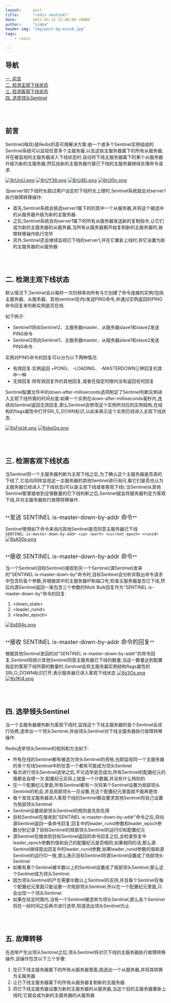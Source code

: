 ```yaml
---
layout:     post
title:      "redis sentinel"
date:       2021-03-15 23:00:00 +0800
author:     "simba"
header-img: "img/post-bg-miui6.jpg"
tags:
    - redis

---
```




## 导航
[一. 前言](#jump1)
<br>
[二. 检测主观下线状态](#jump2)
<br>
[三. 检测客观下线状态](#jump3)
<br>
[四. 选举领头Sentinel](#jump4)
<br>










<br><br>
## <span id="jump1">前言</span>

Sentinel(哨兵)是Redis的高可用解决方案:由一个或多个Sentinel实例组成的Sentinel系统可以监视任意多个主服务器,以及这些主服务器属下的所有从服务器,并在被监视的主服务器进入下线状态时,自动将下线主服务器属下的某个从服务器升级为新的主服务器,然后由新的主服务器代替已下线的主服务器继续处理命令请求.

[![6rUnjU.png](https://s3.ax1x.com/2021/03/15/6rUnjU.png)](https://imgtu.com/i/6rUnjU)
[![6rUY36.png](https://s3.ax1x.com/2021/03/15/6rUY36.png)](https://imgtu.com/i/6rUY36)
[![6rU4Ej.png](https://s3.ax1x.com/2021/03/15/6rU4Ej.png)](https://imgtu.com/i/6rU4Ej)
[![6rUI5n.png](https://s3.ax1x.com/2021/03/15/6rUI5n.png)](https://imgtu.com/i/6rUI5n)

当server1的下线时长超过用户设定的下线时长上限时,Sentinel系统就会对server1执行故障转移操作:
* 首先,Sentinel系统会挑选server1属下的的其中一个从服务器,并将这个被选中的从服务器升级为新的主服务器.
* 之后,Sentinel系统会向server1属下的所有从服务器发送新的复制指令,让它们成为新的主服务器的从服务器,当所有从服务器都开始复制新的主服务器时,故障转移操作执行完毕
* 另外,Sentinel还会继续监视已下线的server1,并在它重新上线时,将它设置为新的主服务器的从服务器



<br><br>
## <span id="jump2">二. 检测主观下线状态</span>

默认情况下,Sentinel会以每秒一次的频率向所有与它创建了命令连接的实例(包括主服务器、从服务器、其他sentinel在内)发送PING命令,并通过实例返回的PING命令回复来判断实例是否在线.<br>

如下例子:
* Sentinel1将向Sentinel2、主服务器master、从服务器slave1和slave2发送PING命令
* Sentinel2将向Sentinel1、主服务器master、从服务器slave1和slave2发送PING命令

实例对PING命令的回复可以分为以下两种情况:
* 有效回复:实例返回 +PONG、 -LOADING、 -MASTERDOWN三种回复的其中一种
* 无效回复:除有效回复外的其他回复,或者在指定时限内没有返回任何回复

Sentinel配置文件中的down-after-milliseconds选项制定了Sentinel判断实例进入主观下线所需的时间长度:如果一个实例在down-after-milliseconds毫秒内,连续向Sentinel返回无效回复,那么Sentinel会修改这个实例所对应的实例结构,在结构的flags属性中打开SRI_S_DOWN标识,以此来表示这个实例已经进入主观下线状态.<br>

[![6sFqUA.png](https://s3.ax1x.com/2021/03/16/6sFqUA.png)](https://imgtu.com/i/6sFqUA)
[![6skpDg.png](https://s3.ax1x.com/2021/03/16/6skpDg.png)](https://imgtu.com/i/6skpDg)



<br><br>
## <span id="jump3">三. 检测客观下线状态</span>

当Sentinel将一个主服务器判断为主观下线之后,为了确认这个主服务器是否真的下线了,它会向同样监视这一主服务器的其他Sentinel进行询问,看它们是否也认为主服务器已经进入了下线状态(可以是主观下线或者客观下线).当Sentinel从其他Sentinel那里接收到足够数量的已下线判断之后,Sentinel就会将服务器判定为客观下线,并对主服务器执行故障转移操作.<br>


<br>
**<font size="4">发送 SENTINEL is-master-down-by-addr 命令</font>** <br>

Sentinel使用如下命令来询问其他Sentinel是否同意主服务器已下线<br>
``
SENTINEL is-master-down-by-addr <ip> <port> <current_epoch> <runid>
``
[![6sA50e.png](https://s3.ax1x.com/2021/03/16/6sA50e.png)](https://imgtu.com/i/6sA50e)


<br>
**<font size="4">接收 SENTINEL is-master-down-by-addr 命令</font>** <br>

当一个Sentinel(目标Sentinel)接收到另一个Sentinel(源Sentinel)发来的"SENTINEL is-master-down-by"命令时,目标Sentinel会分析并取出命令请求中包含的各个参数,并根据其中的主服务器IP和端口号,检查主服务器是否已下线,然后向源Sentinel返回一条包含三个参数的Multi Bulk回复作为"SENTINEL is-master-down-by"命令的回复:
1. \<down_state\>
2. \<leader_runid\>
3. \<leader_epoch\>

[![6sER4s.png](https://s3.ax1x.com/2021/03/16/6sER4s.png)](https://imgtu.com/i/6sER4s)


<br>
**<font size="4">接收 SENTINEL is-master-down-by-addr 命令的回复</font>** <br>

根据其他Sentinel发回的对"SENTINEL is-master-down-by-addr"的命令回复,Sentinel将统计其他Sentinel同意主服务器已下线的数量,当这一数量达到配置指定的客观下线所需的数量时,Sentinel会将主服务器实例结构flags属性的SRI_O_DOWN标识打开,表示服务器已进入客观下线状态
[![6s1iOs.png](https://s3.ax1x.com/2021/03/16/6s1iOs.png)](https://imgtu.com/i/6s1iOs)
[![6s1Kl4.png](https://s3.ax1x.com/2021/03/16/6s1Kl4.png)](https://imgtu.com/i/6s1Kl4)



<br><br>
## <span id="jump4">四. 选举领头Sentinel</span>

当一个主服务器被判断为客观下线时,监视这个下线主服务器的各个Sentinel会进行协商,选举出一个领头Sentinel,并由领头Sentinel对下线主服务器执行故障转移操作.<br>

Redis选举领头Sentinel的规则和方法如下:
* 所有在线的Sentinel都有被选为领头Sentinel的资格,也即监视同一个主服务器的多个在线Sentinel中的任意一个都有可能成为领头Sentinel
* 每次进行领头Sentinel选举之后,不论选举是否成功,所有Sentinel的配置纪元的值都会自增一次.配置纪元实际上就是一个计数器,并没有什么特别的
* 在一个配置纪元里面,所有Sentinel都有一次将某个Sentinel设置为局部领头Sentinle的机会,并且局部领头一旦设置,在这个配置纪元里面就不能再更改
* 每个发现主服务器进入客观下线的Sentinel都会要求其他Sentinel将自己设置为局部领头Sentinel
* Sentinel设置局部领头Sentinel的规则是先到先得
* 目标Sentinel在接收到"SENTINEL is-master-down-by-addr"命令之后,将向源Sentinel返回一条命令回复,回复中的leader_runid参数和leader_epoch参数分别记录了目标Sentinel的局部领头Sentinel的运行ID和配置纪元
* 源Sentinel在接收到目标Sentinel返回的命令回复之后,会检查恢复中leader_epoch参数的值和自己的配置纪元是否相同,如果相同的话,那么源Sentinel继续取出回复中的leader_runid参数,如果leader_runid参数的值和源Sentinel的运行ID一致,那么表示目标Sentinel将源Sentinel设置成了局部领头Sentinel
* 如果有某个Sentinel被半数以上的Sentinel设置成了局部领头Sentinel,那么这个Sentinel成为领头Sentinel.
* 因为领头Sentinel的产生需要半数以上Sentinel的支持,并且每个Sentinel在每个配置纪元里面只能设置一次局部领头Sentinel,所以在一个配置纪元里面,只会出现一个领头Sentinel.
* 如果在给定时限内,没有一个Sentinel被选举为领头Sentinel,那么各个Sentinel将在一段时间之后再次进行选举,知道选出领头Sentinel为止



<br><br>
## <span id="jump5">五. 故障转移</span>

在选举产生出领头Sentinel之后,领头Sentinel将对已下线的主服务器执行故障转移操作,该操作包含以下三个步骤:
1. 在已下线主服务器属下的所有从服务器里面,挑选出一个从服务器,并将其转换为主服务器
2. 让已下线主服务器属下的所有从服务器复制新的主服务器
3. 将已下线主服务器设置为新的主服务器的从服务器,当这个旧的主服务器重新上线时,它就会成为新的主服务器的从服务器